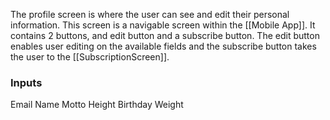 The profile screen is where the user can see and edit their personal information. This screen is a navigable screen within the [[Mobile App]]. It contains 2 buttons, and edit button and a subscribe button. The edit button enables user editing on the available fields and the subscribe button takes the user to the [[SubscriptionScreen]]. 

### Inputs
Email
Name
Motto
Height
Birthday
Weight